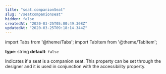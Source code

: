 ```yaml
---
title: "seat.companionSeat"
slug: "/seatcompanionseat"
hidden: false
createdAt: "2020-03-25T05:00:49.308Z"
updatedAt: "2020-03-25T09:18:14.344Z"
---
```


import Tabs from '@theme/Tabs';
import TabItem from '@theme/TabItem';

**type**: string
**default**: `false`

Indicates if a seat is a companion seat. This property can be set through the designer and it is used in conjunction with the accessibility property.

